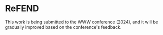 # ReFEND
This work is being submitted to the WWW conference (2024), and it will be gradually improved based on the conference's feedback.
